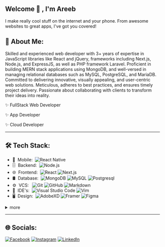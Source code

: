 <h2> Welcome 👋 , I'm Areeb</h2>

I make really cool stuff on the internet and your phone. From awesome websites to great apps, I've got you covered!

## 💫 About Me:
Skilled and experienced web developer with 3+ years of expertise in JavaScript libraries like React and jQuery, frameworks including Next.js, Node.js, and ExpressJS, as well as PHP framework Laravel. Proficient in building MERN stack applications using MongoDB, and well-versed in managing relational databases such as MySQL, PostgreSQL, and MariaDB. Committed to delivering innovative, visually appealing, and user-centric web solutions. Meticulous, adheres to best practices, and ensures timely project delivery. Passionate about collaborating with clients to transform their ideas into reality.

✨ FullStack Web Developer

✨ App Developer

✨ Cloud Developer

<hr />

## 🛠 Tech Stack:

- 📱 &nbsp;Mobile:&nbsp;
  ![React Native](https://img.shields.io/badge/-React%20Native-0A1A2F?style=flat&logo=React&logoColor=00d8fd)
- 🗄 &nbsp;Backend:&nbsp;
  ![Node.js](https://img.shields.io/badge/-Node.js-0A1A2F?style=flat&logo=node.js)
- 🌐 &nbsp;Frontend:&nbsp;
  ![React](https://img.shields.io/badge/-React-0A1A2F?style=flat&logo=react)
  ![Next.js](https://img.shields.io/badge/-Next.js-0A1A2F?style=flat&logo=next.js)
- 🛢 &nbsp;Database:&nbsp;
  ![MongoDB](https://img.shields.io/badge/-MongoDB-0A1A2F?style=flat&logo=mongodb)
  ![MySQL](https://img.shields.io/badge/-MySQL-0A1A2F?style=flat&logo=mysql&logoColor=00d8fd)
  ![Postgresql](https://img.shields.io/badge/-Postgresql-0A1A2F?style=flat&logo=postgresql)
- ⚙️ &nbsp;VCS: &nbsp;
  ![Git](https://img.shields.io/badge/-Git-0A1A2F?style=flat&logo=git)
  ![GitHub](https://img.shields.io/badge/-GitHub-0A1A2F?style=flat&logo=github)
  ![Markdown](https://img.shields.io/badge/-Markdown-0A1A2F?style=flat&logo=markdown)
- 🔧 &nbsp;IDE's:&nbsp;
  ![Visual Studio Code](https://img.shields.io/badge/-Visual%20Studio%20Code-0A1A2F?style=flat&logo=visual-studio-code&logoColor=007ACC)
  ![Vim](https://img.shields.io/badge/-Vim-0A1A2F?style=flat&logo=vim&logoColor=007ACC)
- 🖥 &nbsp;Design:&nbsp;
  ![AdobeXD](https://img.shields.io/badge/-AdobeXD-0A1A2F?style=flat&logo=adobe-xd)
  ![Framer](https://img.shields.io/badge/-Framer-0A1A2F?style=flat&logo=framer)
  ![Figma](https://img.shields.io/badge/-Figma-0A1A2F?style=flat&logo=figma)

<details>
  <summary>more</summary>
  <br />

![CSS3](https://img.shields.io/badge/css3-%231572B6.svg?style=for-the-badge&logo=css3&logoColor=white) ![JavaScript](https://img.shields.io/badge/javascript-%23323330.svg?style=for-the-badge&logo=javascript&logoColor=%23F7DF1E) ![Bootstrap](https://img.shields.io/badge/bootstrap-%238511FA.svg?style=for-the-badge&logo=bootstrap&logoColor=white) ![jQuery](https://img.shields.io/badge/jquery-%230769AD.svg?style=for-the-badge&logo=jquery&logoColor=white) ![PHP](https://img.shields.io/badge/php-%23777BB4.svg?style=for-the-badge&logo=php&logoColor=white) ![Laravel](https://img.shields.io/badge/laravel-%23FF2D20.svg?style=for-the-badge&logo=laravel&logoColor=white) ![React Native](https://img.shields.io/badge/react_native-%2320232a.svg?style=for-the-badge&logo=react&logoColor=%2361DAFB) ![React Query](https://img.shields.io/badge/-React%20Query-FF4154?style=for-the-badge&logo=react%20query&logoColor=white) ![React Router](https://img.shields.io/badge/React_Router-CA4245?style=for-the-badge&logo=react-router&logoColor=white) ![React Hook Form](https://img.shields.io/badge/React%20Hook%20Form-%23EC5990.svg?style=for-the-badge&logo=reacthookform&logoColor=white) ![MongoDB](https://img.shields.io/badge/MongoDB-%234ea94b.svg?style=for-the-badge&logo=mongodb&logoColor=white) ![MySQL](https://img.shields.io/badge/mysql-%2300000f.svg?style=for-the-badge&logo=mysql&logoColor=white) ![SQLite](https://img.shields.io/badge/sqlite-%2307405e.svg?style=for-the-badge&logo=sqlite&logoColor=white) ![Laravel](https://img.shields.io/badge/laravel-%23FF2D20.svg?style=for-the-badge&logo=laravel&logoColor=white) ![HTML5](https://img.shields.io/badge/html5-%23E34F26.svg?style=for-the-badge&logo=html5&logoColor=white) ![AWS](https://img.shields.io/badge/AWS-%23FF9900.svg?style=for-the-badge&logo=amazon-aws&logoColor=white) ![Firebase](https://img.shields.io/badge/firebase-%23039BE5.svg?style=for-the-badge&logo=firebase) ![GithubPages](https://img.shields.io/badge/github%20pages-121013?style=for-the-badge&logo=github&logoColor=white) ![Heroku](https://img.shields.io/badge/heroku-%23430098.svg?style=for-the-badge&logo=heroku&logoColor=white) ![Netlify](https://img.shields.io/badge/netlify-%23000000.svg?style=for-the-badge&logo=netlify&logoColor=#00C7B7) ![Apache Kafka](https://img.shields.io/badge/Apache%20Kafka-000?style=for-the-badge&logo=apachekafka) ![Chakra](https://img.shields.io/badge/chakra-%234ED1C5.svg?style=for-the-badge&logo=chakraui&logoColor=white) ![Chart.js](https://img.shields.io/badge/chart.js-F5788D.svg?style=for-the-badge&logo=chart.js&logoColor=white) ![Django](https://img.shields.io/badge/django-%23092E20.svg?style=for-the-badge&logo=django&logoColor=white) ![Python](https://img.shields.io/badge/python-3670A0?style=for-the-badge&logo=python&logoColor=ffdd54) ![TypeScript](https://img.shields.io/badge/typescript-%23007ACC.svg?style=for-the-badge&logo=typescript&logoColor=white) ![Java](https://img.shields.io/badge/java-%23ED8B00.svg?style=for-the-badge&logo=openjdk&logoColor=white) ![C++](https://img.shields.io/badge/c++-%2300599C.svg?style=for-the-badge&logo=c%2B%2B&logoColor=white) ![C](https://img.shields.io/badge/c-%2300599C.svg?style=for-the-badge&logo=c&logoColor=white) ![JWT](https://img.shields.io/badge/JWT-black?style=for-the-badge&logo=JSON%20web%20tokens) ![Express.js](https://img.shields.io/badge/express.js-%23404d59.svg?style=for-the-badge&logo=express&logoColor=%2361DAFB) ![Expo](https://img.shields.io/badge/expo-1C1E24?style=for-the-badge&logo=expo&logoColor=#D04A37) ![NPM](https://img.shields.io/badge/NPM-%23CB3837.svg?style=for-the-badge&logo=npm&logoColor=white) ![NestJS](https://img.shields.io/badge/nestjs-%23E0234E.svg?style=for-the-badge&logo=nestjs&logoColor=white) ![Next JS](https://img.shields.io/badge/Next-black?style=for-the-badge&logo=next.js&logoColor=white) ![NodeJS](https://img.shields.io/badge/node.js-6DA55F?style=for-the-badge&logo=node.js&logoColor=white) ![Nodemon](https://img.shields.io/badge/NODEMON-%23323330.svg?style=for-the-badge&logo=nodemon&logoColor=%BBDEAD) ![React](https://img.shields.io/badge/react-%2320232a.svg?style=for-the-badge&logo=react&logoColor=%2361DAFB) ![Redux](https://img.shields.io/badge/redux-%23593d88.svg?style=for-the-badge&logo=redux&logoColor=white) ![Strapi](https://img.shields.io/badge/strapi-%232E7EEA.svg?style=for-the-badge&logo=strapi&logoColor=white) ![Socket.io](https://img.shields.io/badge/Socket.io-black?style=for-the-badge&logo=socket.io&badgeColor=010101) ![SASS](https://img.shields.io/badge/SASS-hotpink.svg?style=for-the-badge&logo=SASS&logoColor=white) ![Styled Components](https://img.shields.io/badge/styled--components-DB7093?style=for-the-badge&logo=styled-components&logoColor=white) ![TailwindCSS](https://img.shields.io/badge/tailwindcss-%2338B2AC.svg?style=for-the-badge&logo=tailwind-css&logoColor=white) ![Yarn](https://img.shields.io/badge/yarn-%232C8EBB.svg?style=for-the-badge&logo=yarn&logoColor=white) ![WordPress](https://img.shields.io/badge/WordPress-%23117AC9.svg?style=for-the-badge&logo=WordPress&logoColor=white) ![Vite](https://img.shields.io/badge/vite-%23646CFF.svg?style=for-the-badge&logo=vite&logoColor=white) ![Webpack](https://img.shields.io/badge/webpack-%238DD6F9.svg?style=for-the-badge&logo=webpack&logoColor=black) ![Apache](https://img.shields.io/badge/apache-%23D42029.svg?style=for-the-badge&logo=apache&logoColor=white) ![Nginx](https://img.shields.io/badge/nginx-%23009639.svg?style=for-the-badge&logo=nginx&logoColor=white) ![Firebase](https://img.shields.io/badge/Firebase-039BE5?style=for-the-badge&logo=Firebase&logoColor=white) ![MicrosoftSQLServer](https://img.shields.io/badge/Microsoft%20SQL%20Server-CC2927?style=for-the-badge&logo=microsoft%20sql%20server&logoColor=white) ![MariaDB](https://img.shields.io/badge/MariaDB-003545?style=for-the-badge&logo=mariadb&logoColor=white) ![Postgres](https://img.shields.io/badge/postgres-%23316192.svg?style=for-the-badge&logo=postgresql&logoColor=white) ![Figma](https://img.shields.io/badge/figma-%23F24E1E.svg?style=for-the-badge&logo=figma&logoColor=white) ![Docker](https://img.shields.io/badge/docker-%230db7ed.svg?style=for-the-badge&logo=docker&logoColor=white) ![GIT](https://img.shields.io/badge/Git-fc6d26?style=for-the-badge&logo=git&logoColor=white) ![LINUX](https://img.shields.io/badge/Linux-FCC624?style=for-the-badge&logo=linux&logoColor=black) ![Babel](https://img.shields.io/badge/Babel-F9DC3e?style=for-the-badge&logo=babel&logoColor=black) ![Postman](https://img.shields.io/badge/Postman-FF6C37?style=for-the-badge&logo=postman&logoColor=white) ![Swagger](https://img.shields.io/badge/-Swagger-%23Clojure?style=for-the-badge&logo=swagger&logoColor=white) ![Portfolio](https://img.shields.io/badge/Portfolio-%23000000.svg?style=for-the-badge&logo=firefox&logoColor=#FF7139) ![Gradle](https://img.shields.io/badge/Gradle-02303A.svg?style=for-the-badge&logo=Gradle&logoColor=white)

</details>

<hr/>

## 🌐 Socials:
[![Facebook](https://img.shields.io/badge/Facebook-%231877F2.svg?logo=Facebook&logoColor=white)](https://facebook.com/areeb.usman.904) [![Instagram](https://img.shields.io/badge/Instagram-%23E4405F.svg?logo=Instagram&logoColor=white)](https://instagram.com/areeb_ghani_) [![LinkedIn](https://img.shields.io/badge/LinkedIn-%230077B5.svg?logo=linkedin&logoColor=white)](https://linkedin.com/in/areeb-ghani) 
